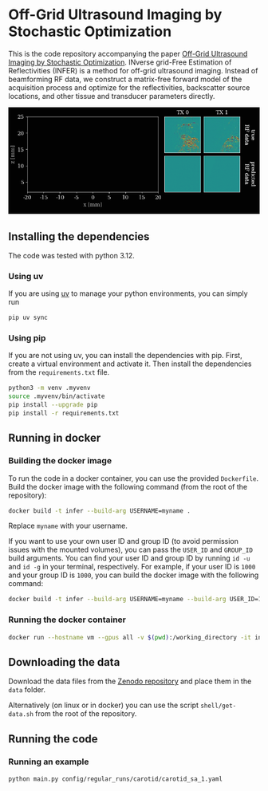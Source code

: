 # Off-Grid Ultrasound Imaging by Stochastic Optimization
This is the code repository accompanying the paper [Off-Grid Ultrasound Imaging by Stochastic Optimization](https://arxiv.org/abs/2407.02285).
INverse grid-Free Estimation of Reflectivities (INFER) is a method for off-grid ultrasound imaging. Instead of beamforming RF data, we construct a matrix-free forward model of the acquisition process and optimize for the reflectivities, backscatter source locations, and other tissue and transducer parameters directly.

![A figure from the paper showing a comparison of results.](assets/fitting.gif)

## Installing the dependencies
The code was tested with python 3.12.

### Using uv
If you are using [uv](https://docs.astral.sh/uv/) to manage your python environments, you can simply run
```bash
pip uv sync
```

### Using pip
If you are not using uv, you can install the dependencies with pip. First, create a virtual environment and activate it. Then install the dependencies from the `requirements.txt` file.
```bash
python3 -m venv .myvenv
source .myvenv/bin/activate
pip install --upgrade pip
pip install -r requirements.txt
```

## Running in docker
### Building the docker image
To run the code in a docker container, you can use the provided `Dockerfile`. Build the docker image with the following command (from the root of the repository): 
```bash
docker build -t infer --build-arg USERNAME=myname .
```

Replace `myname` with your username.

If you want to use your own user ID and group ID (to avoid permission issues with the mounted volumes), you can pass the `USER_ID` and `GROUP_ID` build arguments. You can find your user ID and group ID by running `id -u` and `id -g` in your terminal, respectively.
For example, if your user ID is `1000` and your group ID is `1000`, you can build the docker image with the following command:

```bash
docker build -t infer --build-arg USERNAME=myname --build-arg USER_ID=1000 --build-arg GROUP_ID=1000 .
```

### Running the docker container
```bash
docker run --hostname vm --gpus all -v $(pwd):/working_directory -it infer bash
```

## Downloading the data
Download the data files from the [Zenodo repository](https://zenodo.org/records/14925758) and place them in the `data` folder.

Alternatively (on linux or in docker) you can use the script `shell/get-data.sh` from the root of the repository.

## Running the code
### Running an example
```bash
python main.py config/regular_runs/carotid/carotid_sa_1.yaml
```
